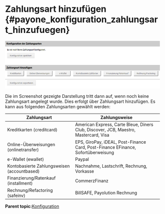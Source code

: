 # Zahlungsart hinzufügen {#payone_konfiguration_zahlungsart_hinzufuegen}

![](Bilder/payone/P1-cc_006.png "Ansicht bevor eine Zahlungsart hinzugefügt worden ist")

Die im Screenshot gezeigte Darstellung tritt dann auf, wenn noch keine Zahlungsart angelegt wurde. Dies erfolgt über Zahlungsart hinzufügen. Es kann aus folgenden Zahlungsarten gewählt werden:

|Zahlungsart|Zahlungsweise|
|-----------|-------------|
|Kreditkarten \(creditcard\)|American Express, Carte Bleue, Diners Club, Discover, JCB, Maestro, Mastercard, Visa|
|Online-Überweisungen \(onlinetransfer\)|EPS, GiroPay, iDEAL, Post-Finance Card, Post-Finance EFinance, Sofortüberweisung|
|e-Wallet \(ewallet\)|Paypal|
|Kontobasierte Zahlungsweisen \(accountbased\)|Nachnahme, Lastschrift, Rechnung, Vorkasse|
|Finanzierung/Ratenkauf \(installment\)|CommerzFinanz|
|Rechnung/Refactoring \(safeinv\)|BillSAFE, Payolution Rechnung|

**Parent topic:**[Konfiguration](7_2_3_10_2_Konfiguration.md)

